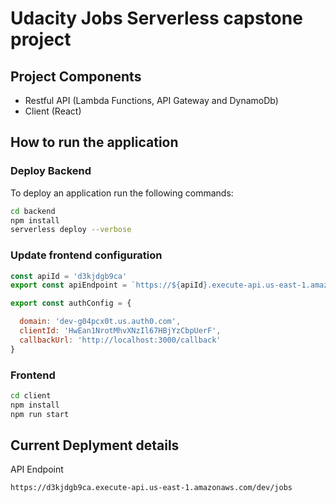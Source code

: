 # Udacity Jobs Serverless capstone project

## Project Components
- Restful API (Lambda Functions, API Gateway and DynamoDb)
- Client (React)

## How to run the application
### Deploy Backend
To deploy an application run the following commands:

```bash
cd backend
npm install
serverless deploy --verbose
````
### Update frontend configuration
```js
const apiId = 'd3kjdgb9ca'
export const apiEndpoint = `https://${apiId}.execute-api.us-east-1.amazonaws.com/dev`

export const authConfig = {

  domain: 'dev-g04pcx0t.us.auth0.com',            
  clientId: 'HwEan1NrotMhvXNzIl67HBjYzCbpUerF',          
  callbackUrl: 'http://localhost:3000/callback'
}
```
### Frontend
```bash
cd client
npm install
npm run start
```

## Current Deplyment details
API Endpoint
```
https://d3kjdgb9ca.execute-api.us-east-1.amazonaws.com/dev/jobs
```